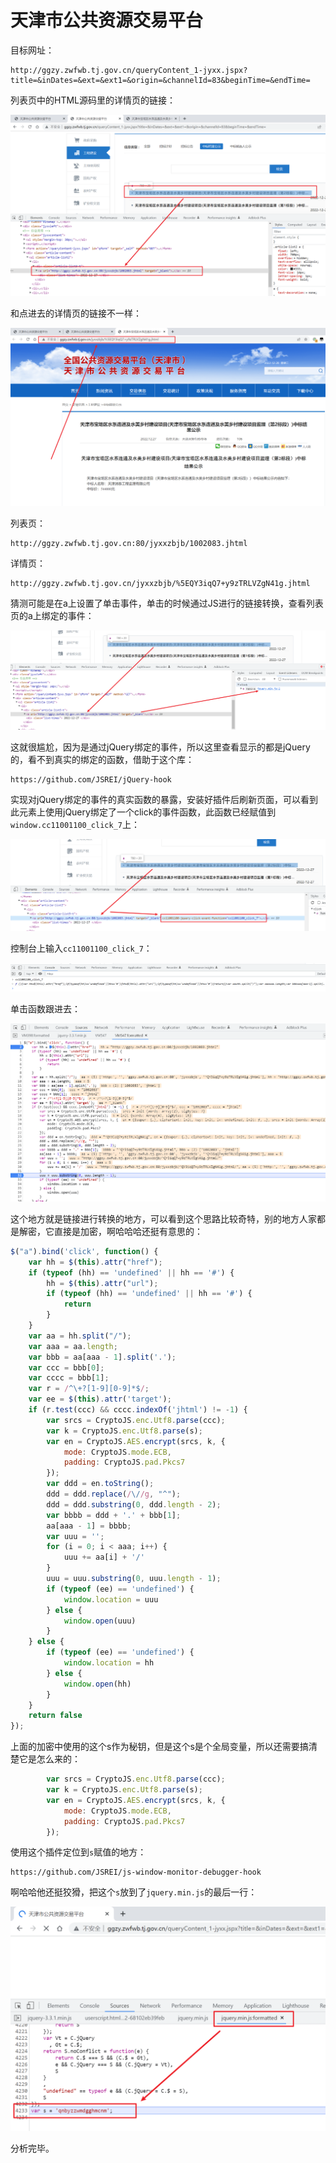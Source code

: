 # 天津市公共资源交易平台

目标网址：

```
http://ggzy.zwfwb.tj.gov.cn/queryContent_1-jyxx.jspx?title=&inDates=&ext=&ext1=&origin=&channelId=83&beginTime=&endTime=
```

列表页中的HTML源码里的详情页的链接：

![image-20221228015625675](README.assets/image-20221228015625675.png)

和点进去的详情页的链接不一样：

![image-20221228015657180](README.assets/image-20221228015657180.png)

列表页：

```
http://ggzy.zwfwb.tj.gov.cn:80/jyxxzbjb/1002083.jhtml
```

详情页：

```
http://ggzy.zwfwb.tj.gov.cn/jyxxzbjb/%5EQY3iqQ7+y9zTRLVZgN41g.jhtml
```

猜测可能是在a上设置了单击事件，单击的时候通过JS进行的链接转换，查看列表页的a上绑定的事件：

![image-20221228015819343](README.assets/image-20221228015819343.png)

这就很尴尬，因为是通过jQuery绑定的事件，所以这里查看显示的都是jQuery的，看不到真实的绑定的函数，借助于这个库：

```
https://github.com/JSREI/jQuery-hook
```

实现对jQuery绑定的事件的真实函数的暴露，安装好插件后刷新页面，可以看到此元素上使用jQuery绑定了一个click的事件函数，此函数已经赋值到`window.cc11001100_click_7`上：

![image-20221228015959891](README.assets/image-20221228015959891.png)

控制台上输入`cc11001100_click_7`：

![image-20221228020056393](README.assets/image-20221228020056393.png)

单击函数跟进去：

![image-20221228020416969](README.assets/image-20221228020416969.png)

这个地方就是链接进行转换的地方，可以看到这个思路比较奇特，别的地方人家都是解密，它直接是加密，啊哈哈哈还挺有意思的：

```js
$("a").bind('click', function() {
    var hh = $(this).attr("href");
    if (typeof (hh) == 'undefined' || hh == '#') {
        hh = $(this).attr("url");
        if (typeof (hh) == 'undefined' || hh == '#') {
            return
        }
    }
    var aa = hh.split("/");
    var aaa = aa.length;
    var bbb = aa[aaa - 1].split('.');
    var ccc = bbb[0];
    var cccc = bbb[1];
    var r = /^\+?[1-9][0-9]*$/;
    var ee = $(this).attr('target');
    if (r.test(ccc) && cccc.indexOf('jhtml') != -1) {
        var srcs = CryptoJS.enc.Utf8.parse(ccc);
        var k = CryptoJS.enc.Utf8.parse(s);
        var en = CryptoJS.AES.encrypt(srcs, k, {
            mode: CryptoJS.mode.ECB,
            padding: CryptoJS.pad.Pkcs7
        });
        var ddd = en.toString();
        ddd = ddd.replace(/\//g, "^");
        ddd = ddd.substring(0, ddd.length - 2);
        var bbbb = ddd + '.' + bbb[1];
        aa[aaa - 1] = bbbb;
        var uuu = '';
        for (i = 0; i < aaa; i++) {
            uuu += aa[i] + '/'
        }
        uuu = uuu.substring(0, uuu.length - 1);
        if (typeof (ee) == 'undefined') {
            window.location = uuu
        } else {
            window.open(uuu)
        }
    } else {
        if (typeof (ee) == 'undefined') {
            window.location = hh
        } else {
            window.open(hh)
        }
    }
    return false
});
```

上面的加密中使用的这个s作为秘钥，但是这个s是个全局变量，所以还需要搞清楚它是怎么来的：

```js
        var srcs = CryptoJS.enc.Utf8.parse(ccc);
        var k = CryptoJS.enc.Utf8.parse(s);
        var en = CryptoJS.AES.encrypt(srcs, k, {
            mode: CryptoJS.mode.ECB,
            padding: CryptoJS.pad.Pkcs7
        });
```

使用这个插件定位到`s`赋值的地方：

```
https://github.com/JSREI/js-window-monitor-debugger-hook
```

啊哈哈他还挺狡猾，把这个`s`放到了`jquery.min.js`的最后一行： 

![image-20221228020646665](README.assets/image-20221228020646665.png)

分析完毕。



















